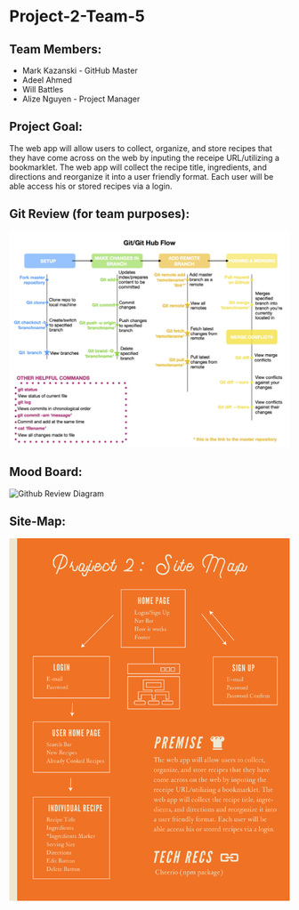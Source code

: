 # Project-2-Team-5

## Team Members:
* Mark Kazanski - GitHub Master
* Adeel Ahmed
* Will Battles
* Alize Nguyen - Project Manager

## Project Goal:
The web app will allow users to collect, organize, and store recipes that they have come across on the web by inputing the receipe URL/utilizing a bookmarklet. The web app will collect the recipe title, ingredients, and directions and reorganize it into a user friendly format. Each user will be able access his or stored recipes via a login. 

## Git Review (for team purposes):
![Github Review Diagram](/project_resources/git-flowchart.jpg)

## Mood Board:
![Github Review Diagram](/project_resources/Moodboard-ProjectTwo.png)

## Site-Map:
![Github Review Diagram](/project_resources/ProjectTwo_SiteMap.png)
